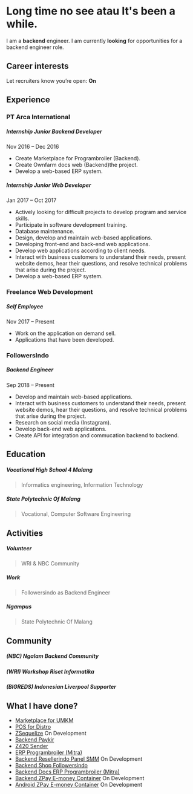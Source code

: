 
# Long time no see atau It's been a while.

I am a **backend** engineer. I am currently **looking** for opportunities for a backend engineer role.
## Career interests
Let recruiters know you’re open: **On**

## Experience
### PT Arca International
##### Internship Junior Backend Developer
Nov 2016 – Dec 2016
- Create Marketplace for Programbroiler (Backend).
- Create Ownfarm docs web (Backend)the project.
- Develop a web-based ERP system.

##### Internship Junior Web Developer
Jan 2017 – Oct 2017
- Actively looking for difficult projects to develop program and service skills.
- Participate in software development training.
- Database maintenance.
- Design, develop and maintain web-based applications.
- Developing front-end and back-end web applications.
- Develop web applications according to client needs.
- Interact with business customers to understand their needs, present website demos, hear their questions, and resolve technical problems that arise during the project.
- Develop a web-based ERP system.

### Freelance Web Development
##### Self Employee
Nov 2017 – Present
- Work on the application on demand sell. 
- Applications that have been developed.

### FollowersIndo
##### Backend Engineer
Sep 2018 – Present
- Develop and maintain web-based applications.
- Interact with business customers to understand their needs, present website demos, hear their questions, and resolve technical problems that arise during the project.
- Research on social media (Instagram).
- Develop back-end web applications.
- Create API for integration and commucation backend to backend.

## Education
##### Vocational High School 4 Malang
> Informatics engineering, Information Technology

##### State Polytechnic Of Malang
> Vocational, Computer Software Engineering

## Activities
##### Volunteer
> WRI & NBC Community

##### Work
> Followersindo as Backend Engineer

##### Ngampus
> State Polytechnic Of Malang

## Community
##### (NBC) Ngalam Backend Community
##### (WRI) Workshop Riset Informatika
##### (BIGREDS) Indonesian Liverpool Supporter

## What I have done?
- [Marketplace for UMKM](http://travelticketdesk.com/)
- [POS for Distro](https://github.com/alfaben12/kprpllasttask)
- [ZSequelize](https://alfaben12.github.io/ZSequelize/) On Development
- [Backend Paykir](https://github.com/alfaben12/E-Parking)
- [Z420 Sender](https://github.com/alfaben12/Z420Sender)
- [ERP Programbroiler (Mitra)](https://programbroiler.com/)
- [Backend Resellerindo Panel SMM](https://resellerindo.com/) On Development
- [Backend Shop Followersindo](https://shop.followersindo.com/)
- [Backend Docs ERP Programbroiler (Mitra)](http://userguideonfarm.seribupulau.com/)
- [Backend ZPay E-money Container](https://github.com/alfaben12/e-money-container) On Development
- [Android ZPay E-money Container](https://github.com/alfaben12/Container-Emoney) On Development
